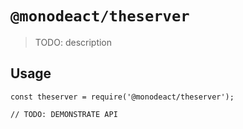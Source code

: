 # `@monodeact/theserver`

> TODO: description

## Usage

```
const theserver = require('@monodeact/theserver');

// TODO: DEMONSTRATE API
```
